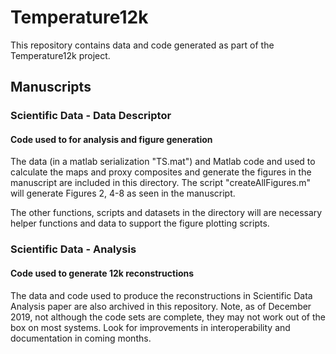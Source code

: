 # Temperature12k

This repository contains data and code generated as part of the Temperature12k project. 

## Manuscripts

### Scientific Data - Data Descriptor

#### Code used to for analysis and figure generation

The data (in a matlab serialization "TS.mat") and Matlab code and used to calculate the maps and proxy composites and generate the figures in the manuscript are included in this directory. The script "createAllFigures.m" will generate Figures 2, 4-8 as seen in the manuscript.

The other functions, scripts and datasets in the directory will are necessary helper functions and data to support the figure plotting scripts. 

### Scientific Data - Analysis

#### Code used to generate 12k reconstructions

The data and code used to produce the reconstructions in Scientific Data Analysis paper are also archived in this repository. Note, as of December 2019, not although the code sets are complete, they may not work out of the box on most systems. Look for improvements in interoperability and documentation in coming months. 